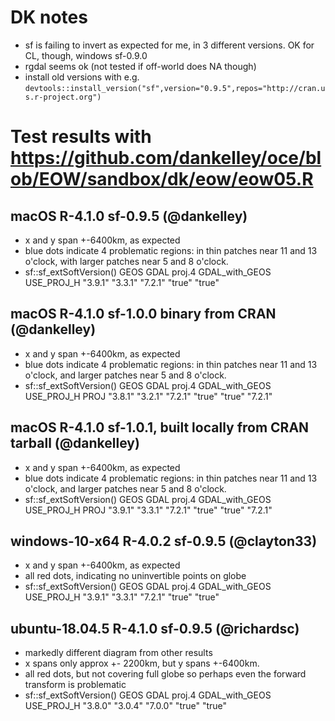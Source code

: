 # DK notes

* sf is failing to invert as expected for me, in 3 different versions.  OK for CL, though, windows sf-0.9.0
* rgdal seems ok (not tested if off-world does NA though)
* install old versions with e.g.
  `devtools::install_version("sf",version="0.9.5",repos="http://cran.us.r-project.org")`

# Test results with https://github.com/dankelley/oce/blob/EOW/sandbox/dk/eow/eow05.R



## macOS R-4.1.0 sf-0.9.5 (@dankelley)

* x and y span +-6400km, as expected
* blue dots indicate 4 problematic regions: in thin patches near 11 and 13
  o'clock, with larger patches near 5 and 8 o'clock.
* sf::sf_extSoftVersion()
          GEOS           GDAL         proj.4 GDAL_with_GEOS     USE_PROJ_H 
       "3.9.1"        "3.3.1"        "7.2.1"         "true"         "true" 

## macOS R-4.1.0 sf-1.0.0 binary from CRAN (@dankelley)

* x and y span +-6400km, as expected
* blue dots indicate 4 problematic regions: in thin patches near 11 and 13
  o'clock, and larger patches near 5 and 8 o'clock.
* sf::sf_extSoftVersion()
          GEOS           GDAL         proj.4 GDAL_with_GEOS     USE_PROJ_H           PROJ
       "3.8.1"        "3.2.1"        "7.2.1"         "true"         "true"        "7.2.1"

## macOS R-4.1.0 sf-1.0.1, built locally from CRAN tarball (@dankelley)

* x and y span +-6400km, as expected
* blue dots indicate 4 problematic regions: in thin patches near 11 and 13
  o'clock, and larger patches near 5 and 8 o'clock.
* sf::sf_extSoftVersion()
          GEOS           GDAL         proj.4 GDAL_with_GEOS     USE_PROJ_H           PROJ
       "3.9.1"        "3.3.1"        "7.2.1"         "true"         "true"        "7.2.1"

## windows-10-x64  R-4.0.2 sf-0.9.5 (@clayton33)

* x and y span +-6400km, as expected
* all red dots, indicating no uninvertible points on globe
* sf::sf_extSoftVersion()
          GEOS           GDAL         proj.4 GDAL_with_GEOS     USE_PROJ_H 
       "3.9.1"        "3.3.1"        "7.2.1"         "true"         "true" 

## ubuntu-18.04.5 R-4.1.0 sf-0.9.5 (@richardsc)

* markedly different diagram from other results
* x spans only approx +- 2200km, but y spans +-6400km. 
* all red dots, but not covering full globe so perhaps even the forward
  transform is problematic
* sf::sf_extSoftVersion()
          GEOS           GDAL         proj.4 GDAL_with_GEOS     USE_PROJ_H
       "3.8.0"        "3.0.4"        "7.0.0"         "true"         "true"

